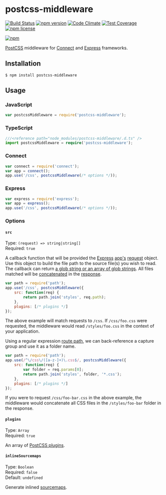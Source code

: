 # postcss-middleware

[![Build Status](https://travis-ci.org/jedmao/postcss-middleware.svg?branch=master)](https://travis-ci.org/jedmao/postcss-middleware)
[![npm version](https://badge.fury.io/js/postcss-middleware.svg)](http://badge.fury.io/js/postcss-middleware)
[![Code Climate](https://codeclimate.com/github/jedmao/postcss-middleware/badges/gpa.svg)](https://codeclimate.com/github/jedmao/postcss-middleware)
[![Test Coverage](https://codeclimate.com/github/jedmao/postcss-middleware/badges/coverage.svg)](https://codeclimate.com/github/jedmao/postcss-middleware)
[![npm license](http://img.shields.io/npm/l/postcss-middleware.svg?style=flat-square)](https://www.npmjs.org/package/postcss-middleware)

[![npm](https://nodei.co/npm/postcss-middleware.svg?downloads=true)](https://nodei.co/npm/postcss-middleware/)

[PostCSS](https://github.com/postcss/postcss) middleware for [Connect](https://github.com/senchalabs/connect#readme) and [Express][] frameworks.

## Installation

```
$ npm install postcss-middleware
```

## Usage

### JavaScript

```js
var postcssMiddleware = require('postcss-middleware');
```

### TypeScript

```ts
///<reference path="node_modules/postcss-middleware/.d.ts" />
import postcssMiddleware = require('postcss-middleware');
```

### Connect

```js
var connect = require('connect');
var app = connect();
app.use('/css', postcssMiddleware(/* options */));
```

### Express

```js
var express = require('express');
var app = express();
app.use('/css', postcssMiddleware(/* options */));
```

### Options

#### `src`

Type: `(request) => string|string[]`  
Required: `true`

A callback function that will be provided the [Express][] [app's](http://expressjs.com/4x/api.html#app) [request](http://expressjs.com/4x/api.html#req) object. Use this object to build the file path to the source file(s) you wish to read. The callback can return [a glob string or an array of glob strings](https://github.com/wearefractal/vinyl-fs#srcglobs-opt). All files matched will be [concatenated](https://github.com/wearefractal/gulp-concat) in the [response](http://expressjs.com/4x/api.html#res.send).

```js
var path = require('path');
app.use('/css', postcssMiddleware({
	src: function(req) {
		return path.join('styles', req.path);
	},
	plugins: [/* plugins */]
});
```

The above example will match requests to `/css`. If `/css/foo.css` were requested, the middleware would read `/styles/foo.css` in the context of your application.

Using a regular expression [route path](http://expressjs.com/guide/routing.html), we can back-reference a capture group and use it as a folder name.

```js
var path = require('path');
app.use(/^\/css\/([a-z-]+)\.css$/, postcssMiddleware({
	src: function(req) {
		var folder = req.params[0];
		return path.join('styles', folder, '*.css');
	},
	plugins: [/* plugins */]
});
```

If you were to request `/css/foo-bar.css` in the above example, the middleware would concatenate all CSS files in the `/styles/foo-bar` folder in the response.

#### `plugins`

Type: `Array`  
Required: `true`

An array of [PostCSS plugins](https://github.com/postcss/postcss#plugins).

#### `inlineSourcemaps`

Type: `Boolean`  
Required: `false`  
Default: `undefined`

Generate inlined [sourcemaps](https://github.com/floridoo/gulp-sourcemaps).

[Express]: http://expressjs.com/
